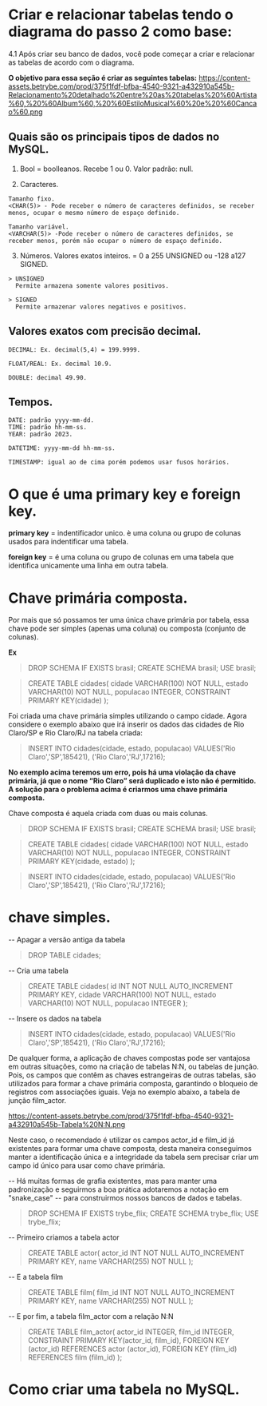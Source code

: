 # Criar e relacionar tabelas tendo o diagrama do passo 2 como base:

4.1 Após criar seu banco de dados, você pode começar a criar e relacionar as tabelas de acordo com o diagrama.

  **O objetivo para essa seção é criar as seguintes tabelas:**
  https://content-assets.betrybe.com/prod/375f1fdf-bfba-4540-9321-a432910a545b-Relacionamento%20detalhado%20entre%20as%20tabelas%20%60Artista%60,%20%60Album%60,%20%60EstiloMusical%60%20e%20%60Cancao%60.png


  ## Quais são os principais tipos de dados no MySQL.

  1. Bool = boolleanos.
    Recebe 1 ou 0.
    Valor padrão: null.

  2. Caracteres.

    Tamanho fixo.
    <CHAR(5)> - Pode receber o número de caracteres definidos, se receber menos, ocupar o mesmo número de espaço definido.

    Tamanho variável.
    <VARCHAR(5)> -Pode receber o número de caracteres definidos, se receber menos, porém não ocupar o número de espaço definido.

  3. Números.
    Valores exatos inteiros.
    <TINYINT> = 0 a 255 UNSIGNED ou -128 a127 SIGNED.

    > UNSIGNED
      Permite armazena somente valores positivos.

    > SIGNED
      Permite armazenar valores negativos e positivos.

  ## Valores exatos com precisão decimal.
    
    DECIMAL: Ex. decimal(5,4) = 199.9999.

    FLOAT/REAL: Ex. decimal 10.9.

    DOUBLE: decimal 49.90.


  ## Tempos.

    DATE: padrão yyyy-mm-dd.
    TIME: padrão hh-mm-ss.
    YEAR: padrão 2023.

    DATETIME: yyyy-mm-dd hh-mm-ss.

    TIMESTAMP: igual ao de cima porém podemos usar fusos horários.



# O que é uma primary key e foreign key.

  **primary key** = indentificador unico.
    è uma coluna ou grupo de colunas usados para indentificar uma tabela.

  **foreign key** = é uma coluna ou grupo de colunas em uma tabela que identifica unicamente uma linha em outra tabela.


# Chave primária composta.

  Por mais que só possamos ter uma única chave primária por tabela, essa chave pode ser simples (apenas uma coluna) ou composta (conjunto de colunas).

  **Ex**
   >  DROP SCHEMA IF EXISTS brasil;
   > CREATE SCHEMA brasil;
   >  USE brasil;

   > CREATE TABLE cidades(
      cidade VARCHAR(100) NOT NULL,
      estado VARCHAR(10) NOT NULL,
      populacao INTEGER,
      CONSTRAINT PRIMARY KEY(cidade)
   > );

   Foi criada uma chave primária simples utilizando o campo cidade. Agora considere o exemplo abaixo que irá inserir os dados das cidades de Rio Claro/SP e Rio Claro/RJ na tabela criada:

  > INSERT INTO cidades(cidade, estado, populacao)
  > VALUES('Rio Claro','SP',185421), ('Rio Claro','RJ',17216);

  **No exemplo acima teremos um erro, pois há uma violação da chave primária, já que o nome “Rio Claro” será duplicado e isto não é permitido. A solução para o problema acima é criarmos uma chave primária composta.**


  Chave composta é aquela criada com duas ou mais colunas.

   > DROP SCHEMA IF EXISTS brasil;
   > CREATE SCHEMA brasil;
   > USE brasil;

   > CREATE TABLE cidades(
      cidade VARCHAR(100) NOT NULL,
      estado VARCHAR(10) NOT NULL,
      populacao INTEGER,
      CONSTRAINT PRIMARY KEY(cidade, estado)
   > );

   > INSERT INTO cidades(cidade, estado, populacao)
   > VALUES('Rio Claro','SP',185421), ('Rio Claro','RJ',17216);


# chave simples.
  -- Apagar a versão antiga da tabela
  > DROP TABLE cidades;

  -- Cria uma tabela
  > CREATE TABLE cidades(
    id INT NOT NULL AUTO_INCREMENT PRIMARY KEY,
    cidade VARCHAR(100) NOT NULL,
    estado VARCHAR(10) NOT NULL,
    populacao INTEGER
  > );

  -- Insere os dados na tabela
  > INSERT INTO cidades(cidade, estado, populacao)
  > VALUES('Rio Claro','SP',185421), ('Rio Claro','RJ',17216);



  De qualquer forma, a aplicação de chaves compostas pode ser vantajosa em outras situações, como na criação de tabelas N:N, ou tabelas de junção. Pois, os campos que contêm as chaves estrangeiras de outras tabelas, são utilizados para formar a chave primária composta, garantindo o bloqueio de registros com associações iguais. Veja no exemplo abaixo, a tabela de junção film_actor.

  https://content-assets.betrybe.com/prod/375f1fdf-bfba-4540-9321-a432910a545b-Tabela%20N:N.png

  Neste caso, o recomendado é utilizar os campos actor_id e film_id já existentes para formar uma chave composta, desta maneira conseguimos manter a identificação única e a integridade da tabela sem precisar criar um campo id único para usar como chave primária.


  -- Há muitas formas de grafia existentes, mas para manter uma padronização e seguirmos a boa prática adotaremos a notação em "snake_case"
  -- para construirmos nossos bancos de dados e tabelas.

  > DROP SCHEMA IF EXISTS trybe_flix;
  > CREATE SCHEMA trybe_flix;
  > USE trybe_flix;

  -- Primeiro criamos a tabela actor
  > CREATE TABLE actor(
      actor_id INT NOT NULL AUTO_INCREMENT PRIMARY KEY,
      name VARCHAR(255) NOT NULL
  > );

  -- E a tabela film
  > CREATE TABLE film(
      film_id INT NOT NULL AUTO_INCREMENT PRIMARY KEY,
      name VARCHAR(255) NOT NULL
  > );

  -- E por fim, a tabela film_actor com a relação N:N

  > CREATE TABLE film_actor(
      actor_id INTEGER,
      film_id INTEGER,
      CONSTRAINT PRIMARY KEY(actor_id, film_id),
        FOREIGN KEY (actor_id) REFERENCES actor (actor_id),
        FOREIGN KEY (film_id) REFERENCES film (film_id)
  > );


# Como criar uma tabela no MySQL.
























